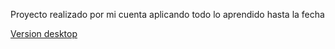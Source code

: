 Proyecto realizado por mi cuenta aplicando todo lo aprendido hasta la fecha



[Version desktop](https://user-images.githubusercontent.com/86001716/225779131-cf5786c8-78ff-430e-91dd-cc8aa351a733.png)
